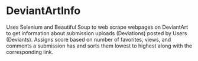 # DeviantArtInfo

Uses Selenium and Beautiful Soup to web scrape webpages on DeviantArt to get information about submission uploads (Deviations) posted by Users (Deviants).
Assigns score based on number of favorites, views, and comments a submission has and sorts them lowest to highest along with the corresponding link.
